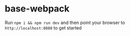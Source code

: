 # base-webpack

Run `npm i && npm run dev` and then point your browser to `http://localhost:8080` to get started
